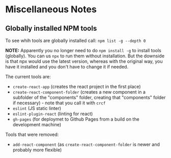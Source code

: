 # Miscellaneous Notes

## Globally installed NPM tools

To see whih tools are globally installed call: ```npm list -g --depth 0```

**NOTE:** Apparently you no longer need to do ```npm install -g``` to install tools (globally).  You can us ```npx``` to run them without installation.  But the downside is that npx would use the latest version, whereas with the original way, you have it installed and you don't have to change it if needed.

The current tools are:
- ```create-react-app``` (creates the react project in the first place)
- ```create-react-component-folder``` (creates a new component in a subfolder of the "components" folder, creating that "components" folder if necessary) - note that you call it with ```crcf```
- ```eslint``` (JS static linter)
- ```eslint-plugin-react``` (linting for react)
- ```gh-pages``` (for deploymet to Github Pages from a build on the development machine)

Tools that were removed:
- ```add-react-component``` (as ```create-react-component-folder``` is newer and probably more flexible)